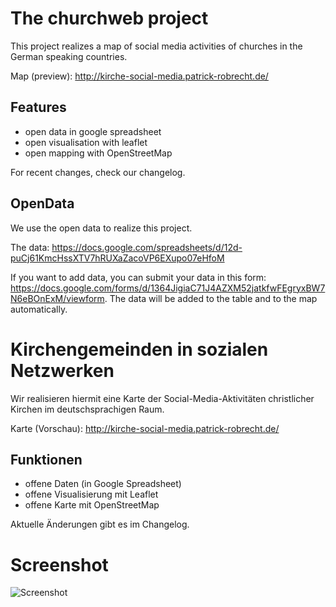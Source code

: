 ﻿# The churchweb project
This project realizes a map of social media activities of churches in the German speaking countries.

Map (preview): http://kirche-social-media.patrick-robrecht.de/

## Features
* open data in google spreadsheet
* open visualisation with leaflet
* open mapping with OpenStreetMap

For recent changes, check our changelog.

## OpenData 
We use the open data to realize this project.

The data: https://docs.google.com/spreadsheets/d/12d-puCj61KmcHssXTV7hRUXaZacoVP6EXupo07eHfoM

If you want to add data, you can submit your data in this form: https://docs.google.com/forms/d/1364JigiaC71J4AZXM52jatkfwFEgryxBW7N6eBOnExM/viewform. The data will be added to the table and to the map automatically.

# Kirchengemeinden in sozialen Netzwerken
Wir realisieren hiermit eine Karte der Social-Media-Aktivitäten christlicher Kirchen im deutschsprachigen Raum.

Karte (Vorschau): http://kirche-social-media.patrick-robrecht.de/

## Funktionen
* offene Daten (in Google Spreadsheet)
* offene Visualisierung mit Leaflet
* offene Karte mit OpenStreetMap

Aktuelle Änderungen gibt es im Changelog.

Screenshot
=====================
![Screenshot](http://i.imgur.com/yOrHkhA.png)
